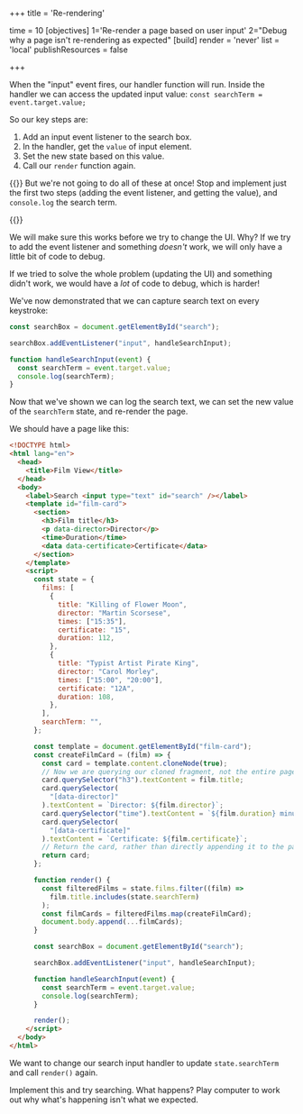 +++
title = 'Re-rendering'

time = 10
[objectives]
    1='Re-render a page based on user input'
    2="Debug why a page isn't re-rendering as expected"
[build]
  render = 'never'
  list = 'local'
  publishResources = false

+++

When the "input" event fires, our handler function will run. Inside the handler we can access the updated input value: `const searchTerm = event.target.value;`

So our key steps are:

1. Add an input event listener to the search box.
2. In the handler, get the `value` of input element.
3. Set the new state based on this value.
4. Call our `render` function again.

{{<note type="warning" title="One thing at a time!">}}
But we're not going to do all of these at once! Stop and implement just the first two steps (adding the event listener, and getting the value), and `console.log` the search term.

{{</note>}}

We will make sure this works before we try to change the UI. Why? If we try to add the event listener and something _doesn't_ work, we will only have a little bit of code to debug.

If we tried to solve the whole problem (updating the UI) and something didn't work, we would have a _lot_ of code to debug, which is harder!

We've now demonstrated that we can capture search text on every keystroke:

```js
const searchBox = document.getElementById("search");

searchBox.addEventListener("input", handleSearchInput);

function handleSearchInput(event) {
  const searchTerm = event.target.value;
  console.log(searchTerm);
}
```

Now that we've shown we can log the search text, we can set the new value of the `searchTerm` state, and re-render the page.

We should have a page like this:

```html
<!DOCTYPE html>
<html lang="en">
  <head>
    <title>Film View</title>
  </head>
  <body>
    <label>Search <input type="text" id="search" /></label>
    <template id="film-card">
      <section>
        <h3>Film title</h3>
        <p data-director>Director</p>
        <time>Duration</time>
        <data data-certificate>Certificate</data>
      </section>
    </template>
    <script>
      const state = {
        films: [
          {
            title: "Killing of Flower Moon",
            director: "Martin Scorsese",
            times: ["15:35"],
            certificate: "15",
            duration: 112,
          },
          {
            title: "Typist Artist Pirate King",
            director: "Carol Morley",
            times: ["15:00", "20:00"],
            certificate: "12A",
            duration: 108,
          },
        ],
        searchTerm: "",
      };

      const template = document.getElementById("film-card");
      const createFilmCard = (film) => {
        const card = template.content.cloneNode(true);
        // Now we are querying our cloned fragment, not the entire page.
        card.querySelector("h3").textContent = film.title;
        card.querySelector(
          "[data-director]"
        ).textContent = `Director: ${film.director}`;
        card.querySelector("time").textContent = `${film.duration} minutes`;
        card.querySelector(
          "[data-certificate]"
        ).textContent = `Certificate: ${film.certificate}`;
        // Return the card, rather than directly appending it to the page
        return card;
      };

      function render() {
        const filteredFilms = state.films.filter((film) =>
          film.title.includes(state.searchTerm)
        );
        const filmCards = filteredFilms.map(createFilmCard);
        document.body.append(...filmCards);
      }

      const searchBox = document.getElementById("search");

      searchBox.addEventListener("input", handleSearchInput);

      function handleSearchInput(event) {
        const searchTerm = event.target.value;
        console.log(searchTerm);
      }

      render();
    </script>
  </body>
</html>
```

We want to change our search input handler to update `state.searchTerm` and call `render()` again.

Implement this and try searching. What happens? Play computer to work out why what's happening isn't what we expected.
